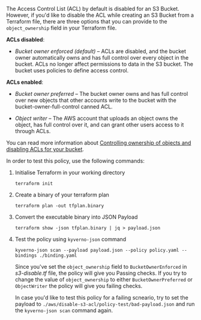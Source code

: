 The Access Control List (ACL) by default is disabled for an S3 Bucket. However, if you'd like to disable the ACL while creating an S3 Bucket from a Terraform file, there are three options that you can provide to the `object_ownership` field in your Terraform file. 

**ACLs disabled**:
- *Bucket owner enforced (default)* – ACLs are disabled, and the bucket owner automatically owns and has full control over every object in the bucket. ACLs no longer affect permissions to data in the S3 bucket. The bucket uses policies to define access control.

**ACLs enabled**:
- *Bucket owner preferred* – The bucket owner owns and has full control over new objects that other accounts write to the bucket with the bucket-owner-full-control canned ACL.

- *Object writer* – The AWS account that uploads an object owns the object, has full control over it, and can grant other users access to it through ACLs.

You can read more information about  [Controlling ownership of objects and disabling ACLs for your bucket](https://docs.aws.amazon.com/AmazonS3/latest/userguide/about-object-ownership.html?icmpid=docs_amazons3_console).

In order to test this policy, use the following commands:

1. Initialise Terraform in your working directory
    ```
    terraform init
    ```

2. Create a binary of your terraform plan
    ```
    terraform plan -out tfplan.binary
    ```

3. Convert the executable binary into JSON Payload
   ```
   terraform show -json tfplan.binary | jq > payload.json
   ```
4. Test the policy using `kyverno-json` command
   ```
   kyverno-json scan --payload payload.json --policy policy.yaml --bindings ./binding.yaml
   ```
   Since you've set the `object_ownership` field to `BucketOwnerEnforced` in *s3-disable.tf* file, the policy will give you Passing checks. If you try to change the value of `object_ownership` to either `BucketOwnerPreferred` or `ObjectWriter` the policy will give you failing checks.

   In case you'd like to test this policy for a failing scneario, try to set the payload to `./aws/disable-s3-acl/policy-test/bad-payload.json` and run the `kyverno-json scan` command again.